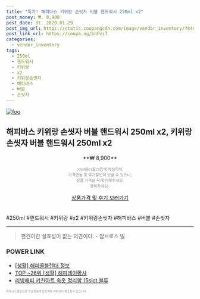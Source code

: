 ```yaml
--- 
title: "특가! 해피바스 키위랑 손씻자 버블 핸드워시 250ml x2" 
post_money: ₩. 8,900 
post_date: dt. 2020.01.29 
post_img_url: https://static.coupangcdn.com/image/vendor_inventory/784d/bbb2e24e0e34d19f5b660ffdd38c2c3628dbb7037f5c652ec5c0bfbeb263.jpg 
post_link_url: https://coupa.ng/bnFviT 
categories: 
  - vendor_inventory 
tags: 
  - 250ml 
  - 핸드워시 
  - 키위랑 
  - x2 
  - 키위랑손씻자 
  - 해피바스 
  - 버블 
  - 손씻자 
--- 
```

[![foo](https://static.coupangcdn.com/image/vendor_inventory/784d/bbb2e24e0e34d19f5b660ffdd38c2c3628dbb7037f5c652ec5c0bfbeb263.jpg)](https://coupa.ng/bnFviT) 

## 해피바스 키위랑 손씻자 버블 핸드워시 250ml x2, 키위랑손씻자 버블 핸드워시 250ml x2 
<p style="text-align: center;">**₩ 8,900**</p> 
<p style="text-align: center;"><span style="color: #898c8f; font-family: Georgia,Times,serif; font-size: 0.75em;">2020년01월29일에 작성되어, <br>가격변동 및 추가할인이 있을 수 있으니,<br> 상품 가격을 꼭!확인해주세요.<br>행복하세요~</span> 
</p>	 
<div markdown="0" style="text-align: center;"><a href="https://coupa.ng/bnFviT" class="btn btn--success">상품가격 및 후기 보러가기</a></div> 
<br><br> 
  #250ml #핸드워시 #키위랑 #x2 #키위랑손씻자 #해피바스 #버블 #손씻자 
<hr> 

> 편견이란 실효성이 없는 의견이다. - 암브로스 빌 


### POWER LINK

* <a href="https://blog.naver.com/santokki14/221768696076" target="_blank"> [생활] 해피콜블렌더 정보 </a>
* <a href="https://blog.naver.com/an0733/221789515677" target="_blank"> TOP ~26위 [생활] 해피데이황사</a>
* <a href="https://blog.naver.com/an0733/221785368563" target="_blank">리빙해피 키친아트 속옷 정리함 15slot 블루</a>

<span style="color: #898c8f; font-family: Georgia,Times,serif; font-size: 0.55em;">파트너스활동으로 작성자에게 일정액의 커미션이 제공될수 있습니다.</span> 
